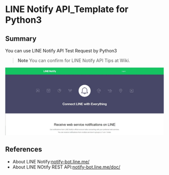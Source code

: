# LINE Notify API_Template for Python3
## Summary
You can use LINE Notify API Test Request by Python3
>__Note__ You can confirm for LINE Notify API Tips at Wiki.
<img src="LINE_Notify_IMAGE.webp">



## References
- About LINE Notify:[notify-bot.line.me/ ](https://notify-bot.line.me/)
- About LINE NOtify REST API:[notify-bot.line.me/doc/](https://notify-bot.line.me/doc/)
